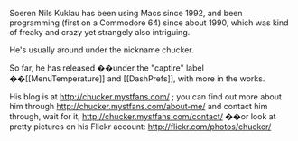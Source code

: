 

Soeren Nils Kuklau has been using Macs since 1992, and been programming (first on a Commodore 64) since about 1990, which was kind of freaky and crazy yet strangely also intriguing.

He's usually around under the nickname chucker.

So far, he has released ��under the "captire" label ��[[MenuTemperature]] and [[DashPrefs]], with more in the works.

His blog is at http://chucker.mystfans.com/ ; you can find out more about him through http://chucker.mystfans.com/about-me/ and contact him through, wait for it, http://chucker.mystfans.com/contact/ ��or look at pretty pictures on his Flickr account: http://flickr.com/photos/chucker/